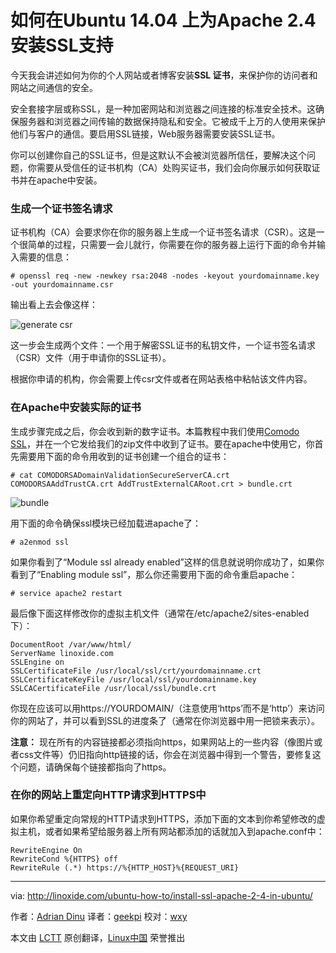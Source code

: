 如何在Ubuntu 14.04 上为Apache 2.4 安装SSL支持
================================================================================
今天我会讲述如何为你的个人网站或者博客安装**SSL 证书**，来保护你的访问者和网站之间通信的安全。

安全套接字层或称SSL，是一种加密网站和浏览器之间连接的标准安全技术。这确保服务器和浏览器之间传输的数据保持隐私和安全。它被成千上万的人使用来保护他们与客户的通信。要启用SSL链接，Web服务器需要安装SSL证书。

你可以创建你自己的SSL证书，但是这默认不会被浏览器所信任，要解决这个问题，你需要从受信任的证书机构（CA）处购买证书，我们会向你展示如何获取证书并在apache中安装。

### 生成一个证书签名请求 ###

证书机构（CA）会要求你在你的服务器上生成一个证书签名请求（CSR）。这是一个很简单的过程，只需要一会儿就行，你需要在你的服务器上运行下面的命令并输入需要的信息：

    # openssl req -new -newkey rsa:2048 -nodes -keyout yourdomainname.key -out yourdomainname.csr

输出看上去会像这样：

![generate csr](http://blog.linoxide.com/wp-content/uploads/2015/01/generate-csr.jpg)

这一步会生成两个文件：一个用于解密SSL证书的私钥文件，一个证书签名请求（CSR）文件（用于申请你的SSL证书）。

根据你申请的机构，你会需要上传csr文件或者在网站表格中粘帖该文件内容。

### 在Apache中安装实际的证书 ###

生成步骤完成之后，你会收到新的数字证书。本篇教程中我们使用[Comodo SSL][1]，并在一个它发给我们的zip文件中收到了证书。要在apache中使用它，你首先需要用下面的命令用收到的证书创建一个组合的证书：

    # cat COMODORSADomainValidationSecureServerCA.crt COMODORSAAddTrustCA.crt AddTrustExternalCARoot.crt > bundle.crt

![bundle](http://blog.linoxide.com/wp-content/uploads/2015/01/bundle.jpg)

用下面的命令确保ssl模块已经加载进apache了：

    # a2enmod ssl

如果你看到了“Module ssl already enabled”这样的信息就说明你成功了，如果你看到了“Enabling module ssl”，那么你还需要用下面的命令重启apache：

    # service apache2 restart

最后像下面这样修改你的虚拟主机文件（通常在/etc/apache2/sites-enabled 下）：

    DocumentRoot /var/www/html/
    ServerName linoxide.com
    SSLEngine on
    SSLCertificateFile /usr/local/ssl/crt/yourdomainname.crt
    SSLCertificateKeyFile /usr/local/ssl/yourdomainname.key
    SSLCACertificateFile /usr/local/ssl/bundle.crt

你现在应该可以用https://YOURDOMAIN/（注意使用‘https’而不是‘http’）来访问你的网站了，并可以看到SSL的进度条了（通常在你浏览器中用一把锁来表示）。

 
**注意：** 现在所有的内容链接都必须指向https，如果网站上的一些内容（像图片或者css文件等）仍旧指向http链接的话，你会在浏览器中得到一个警告，要修复这个问题，请确保每个链接都指向了https。

### 在你的网站上重定向HTTP请求到HTTPS中 ###

如果你希望重定向常规的HTTP请求到HTTPS，添加下面的文本到你希望修改的虚拟主机，或者如果希望给服务器上所有网站都添加的话就加入到apache.conf中：

    RewriteEngine On
    RewriteCond %{HTTPS} off
    RewriteRule (.*) https://%{HTTP_HOST}%{REQUEST_URI}

--------------------------------------------------------------------------------

via: http://linoxide.com/ubuntu-how-to/install-ssl-apache-2-4-in-ubuntu/

作者：[Adrian Dinu][a]
译者：[geekpi](https://github.com/geekpi)
校对：[wxy](https://github.com/wxy)

本文由 [LCTT](https://github.com/LCTT/TranslateProject) 原创翻译，[Linux中国](http://linux.cn/) 荣誉推出

[a]:http://linoxide.com/author/adriand/
[1]:https://ssl.comodo.com/